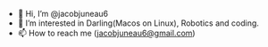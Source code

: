 - 👋 Hi, I’m @jacobjuneau6
- 👀 I’m interested in Darling(Macos on Linux), Robotics and coding.
- 📫 How to reach me (jacobjuneau6@gmail.com)
<!---
jacobjuneau6/jacobjuneau6 is a ✨ special ✨ repository because its `README.md` (this file) appears on your GitHub profile.
You can click the Preview link to take a look at your changes.
--->

